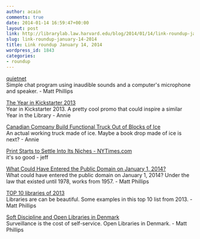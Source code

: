 ```yaml
---
author: acain
comments: true
date: 2014-01-14 16:59:47+00:00
layout: post
link: http://librarylab.law.harvard.edu/blog/2014/01/14/link-roundup-january-14-2014/
slug: link-roundup-january-14-2014
title: Link roundup January 14, 2014
wordpress_id: 1843
categories:
- roundup
---
```


[quietnet](https://github.com/Katee/quietnet)  
Simple chat program using inaudible sounds and a computer's microphone and speaker. - Matt Phillips

[The Year in Kickstarter 2013](http://www.kickstarter.com/year/2013)  
Year in Kickstarter 2013. A pretty cool promo that could inspire a similar Year in the Library - Annie

[Canadian Company Build Functional Truck Out of Blocks of Ice](http://www.odditycentral.com/auto/functional-truck-made-of-ice-blocks-is-the-coolest-car-ever.html)  
An actual working truck made of ice.  Maybe a book drop made of ice is next? - Annie

[Print Starts to Settle Into Its Niches - NYTimes.com](http://www.nytimes.com/2014/01/06/business/media/print-starts-to-settle-into-its-niches.html?hpw&rref=business&_r=0)  
it's so good - jeff

[What Could Have Entered the Public Domain on January 1, 2014?](http://web.law.duke.edu/cspd/publicdomainday/2014/pre-1976)  
What could have entered the public domain on January 1, 2014? Under the law that existed until 1978, works from 1957. - Matt Phillips

[TOP 10 libraries of 2013](http://www.designboom.com/architecture/top-10-libraries-of-2013-12-21-2013/)  
Libraries are can be beautiful. Some examples in this top 10 list from 2013. - Matt Phillips

[Soft Discipline and Open Libraries in Denmark](http://www.ameliaacker.com/soft-discipline-and-open-libraries-in-denmark/)  
Surveillance is the cost of self-service. Open Libraries in Denmark. - Matt Phillips
